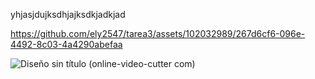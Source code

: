 yhjasjdujksdhjajksdkjadkjad



https://github.com/ely2547/tarea3/assets/102032989/267d6cf6-096e-4492-8c03-4a4290abefaa

![Diseño sin título (online-video-cutter com)](https://github.com/ely2547/tarea3/assets/102032989/f528ef06-603a-4879-9f6b-b4a81dd60002)
